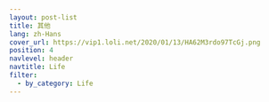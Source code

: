 ```yaml
---
layout: post-list
title: 其他
lang: zh-Hans
cover_url: https://vip1.loli.net/2020/01/13/HA62M3rdo97TcGj.png
position: 4
navlevel: header
navtitle: Life
filter:
  - by_category: Life
---
```

